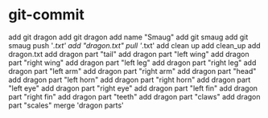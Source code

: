 # git-commit
add git dragon
add git dragon
add name "Smaug"
add git smaug
add git smaug
push '*.txt'
add "dragon.txt"
pull '*.txt'
add clean up
add clean_up
add dragon.txt
add dragon part "tail"
add dragon part "left wing"
add dragon part "right wing"
add dragon part "left leg"
add dragon part "right leg"
add dragon part "left arm"
add dragon part "right arm"
add dragon part "head"
add dragon part "left horn"
add dragon part "right horn"
add dragon part "left eye"
add dragon part "right eye"
add dragon part "left fin"
add dragon part "right fin"
add dragon part "teeth"
add dragon part "claws"
add dragon part "scales"
merge 'dragon parts'
